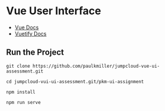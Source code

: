 # Vue User Interface

* [Vue Docs](https://vuejs.org/v2/guide/)
* [Vuetify Docs](https://vuetifyjs.com/en/components/calendars/)

## Run the Project
```
git clone https://github.com/paulkmiller/jumpcloud-vue-ui-assessment.git

cd jumpcloud-vui-ui-assessment.git/pkm-ui-assignment

npm install

npm run serve 
```